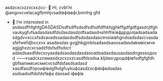  asdzcxcxzzxcxxzcc- 👋 Hi, cvbI’m @angvxcvelacagfbmhjvsadівфіввфі,bmnhg gfd
- 👀 I’m interested in asdasdfhfghfgDASDASDsdfsdffsdsdfsdfsdfdfhkhjghkffgdfgdfgasdcjtfghvaukygfufsadasdasdfdsdasdasdzdfsadasdчshhfhkівфдрдолjadsadsadasdgdvvxccsfsdvavadssadasdsdfsdsdasdasсячоіаівhgndsadsdavcvasdasfefwefdjhccxvx asadasdas gvgjhkgjmblsadasdsaoosadasdakмвісмчя agjjghxzcxcsadzfdsfsdfsdxct adasdsasdfdscxvyasdadsasdasdasdasoadsadasdausasdasdngessодоsd
--->sadcxzсмиasdxzcxzxzcasdfdssdsa.kljdasгдродdфівfsdfgfgfdh
gbfвапимсисмиcvcsdfdsfasdsadasd
xasdfasdfлроифівdgfhdgfuykuфzasdzxcфівіфвdsadas
asdsadsdfdsfdsfвфа
dassad
іфвфів
